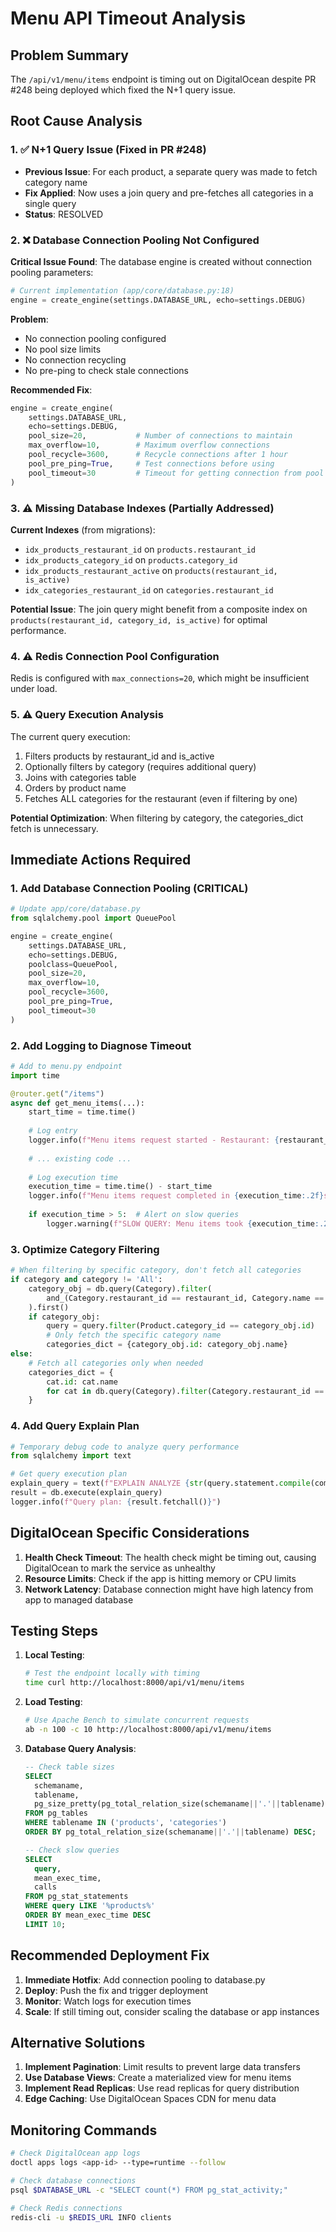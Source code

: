 # Menu API Timeout Analysis

## Problem Summary
The `/api/v1/menu/items` endpoint is timing out on DigitalOcean despite PR #248 being deployed which fixed the N+1 query issue.

## Root Cause Analysis

### 1. ✅ N+1 Query Issue (Fixed in PR #248)
- **Previous Issue**: For each product, a separate query was made to fetch category name
- **Fix Applied**: Now uses a join query and pre-fetches all categories in a single query
- **Status**: RESOLVED

### 2. ❌ Database Connection Pooling Not Configured
**Critical Issue Found**: The database engine is created without connection pooling parameters:

```python
# Current implementation (app/core/database.py:18)
engine = create_engine(settings.DATABASE_URL, echo=settings.DEBUG)
```

**Problem**: 
- No connection pooling configured
- No pool size limits
- No connection recycling
- No pre-ping to check stale connections

**Recommended Fix**:
```python
engine = create_engine(
    settings.DATABASE_URL,
    echo=settings.DEBUG,
    pool_size=20,           # Number of connections to maintain
    max_overflow=10,        # Maximum overflow connections
    pool_recycle=3600,      # Recycle connections after 1 hour
    pool_pre_ping=True,     # Test connections before using
    pool_timeout=30         # Timeout for getting connection from pool
)
```

### 3. ⚠️ Missing Database Indexes (Partially Addressed)
**Current Indexes** (from migrations):
- `idx_products_restaurant_id` on `products.restaurant_id`
- `idx_products_category_id` on `products.category_id`
- `idx_products_restaurant_active` on `products(restaurant_id, is_active)`
- `idx_categories_restaurant_id` on `categories.restaurant_id`

**Potential Issue**: The join query might benefit from a composite index on `products(restaurant_id, category_id, is_active)` for optimal performance.

### 4. ⚠️ Redis Connection Pool Configuration
Redis is configured with `max_connections=20`, which might be insufficient under load.

### 5. ⚠️ Query Execution Analysis
The current query execution:
1. Filters products by restaurant_id and is_active
2. Optionally filters by category (requires additional query)
3. Joins with categories table
4. Orders by product name
5. Fetches ALL categories for the restaurant (even if filtering by one)

**Potential Optimization**: When filtering by category, the categories_dict fetch is unnecessary.

## Immediate Actions Required

### 1. Add Database Connection Pooling (CRITICAL)
```python
# Update app/core/database.py
from sqlalchemy.pool import QueuePool

engine = create_engine(
    settings.DATABASE_URL,
    echo=settings.DEBUG,
    poolclass=QueuePool,
    pool_size=20,
    max_overflow=10,
    pool_recycle=3600,
    pool_pre_ping=True,
    pool_timeout=30
)
```

### 2. Add Logging to Diagnose Timeout
```python
# Add to menu.py endpoint
import time

@router.get("/items")
async def get_menu_items(...):
    start_time = time.time()
    
    # Log entry
    logger.info(f"Menu items request started - Restaurant: {restaurant_id}")
    
    # ... existing code ...
    
    # Log execution time
    execution_time = time.time() - start_time
    logger.info(f"Menu items request completed in {execution_time:.2f}s - Items: {len(menu_items)}")
    
    if execution_time > 5:  # Alert on slow queries
        logger.warning(f"SLOW QUERY: Menu items took {execution_time:.2f}s for restaurant {restaurant_id}")
```

### 3. Optimize Category Filtering
```python
# When filtering by specific category, don't fetch all categories
if category and category != 'All':
    category_obj = db.query(Category).filter(
        and_(Category.restaurant_id == restaurant_id, Category.name == category)
    ).first()
    if category_obj:
        query = query.filter(Product.category_id == category_obj.id)
        # Only fetch the specific category name
        categories_dict = {category_obj.id: category_obj.name}
else:
    # Fetch all categories only when needed
    categories_dict = {
        cat.id: cat.name 
        for cat in db.query(Category).filter(Category.restaurant_id == restaurant_id).all()
    }
```

### 4. Add Query Explain Plan
```python
# Temporary debug code to analyze query performance
from sqlalchemy import text

# Get query execution plan
explain_query = text(f"EXPLAIN ANALYZE {str(query.statement.compile(compile_kwargs={'literal_binds': True}))}")
result = db.execute(explain_query)
logger.info(f"Query plan: {result.fetchall()}")
```

## DigitalOcean Specific Considerations

1. **Health Check Timeout**: The health check might be timing out, causing DigitalOcean to mark the service as unhealthy
2. **Resource Limits**: Check if the app is hitting memory or CPU limits
3. **Network Latency**: Database connection might have high latency from app to managed database

## Testing Steps

1. **Local Testing**:
   ```bash
   # Test the endpoint locally with timing
   time curl http://localhost:8000/api/v1/menu/items
   ```

2. **Load Testing**:
   ```bash
   # Use Apache Bench to simulate concurrent requests
   ab -n 100 -c 10 http://localhost:8000/api/v1/menu/items
   ```

3. **Database Query Analysis**:
   ```sql
   -- Check table sizes
   SELECT 
     schemaname,
     tablename,
     pg_size_pretty(pg_total_relation_size(schemaname||'.'||tablename)) AS size
   FROM pg_tables
   WHERE tablename IN ('products', 'categories')
   ORDER BY pg_total_relation_size(schemaname||'.'||tablename) DESC;
   
   -- Check slow queries
   SELECT 
     query,
     mean_exec_time,
     calls
   FROM pg_stat_statements
   WHERE query LIKE '%products%'
   ORDER BY mean_exec_time DESC
   LIMIT 10;
   ```

## Recommended Deployment Fix

1. **Immediate Hotfix**: Add connection pooling to database.py
2. **Deploy**: Push the fix and trigger deployment
3. **Monitor**: Watch logs for execution times
4. **Scale**: If still timing out, consider scaling the database or app instances

## Alternative Solutions

1. **Implement Pagination**: Limit results to prevent large data transfers
2. **Use Database Views**: Create a materialized view for menu items
3. **Implement Read Replicas**: Use read replicas for query distribution
4. **Edge Caching**: Use DigitalOcean Spaces CDN for menu data

## Monitoring Commands

```bash
# Check DigitalOcean app logs
doctl apps logs <app-id> --type=runtime --follow

# Check database connections
psql $DATABASE_URL -c "SELECT count(*) FROM pg_stat_activity;"

# Check Redis connections
redis-cli -u $REDIS_URL INFO clients
```
